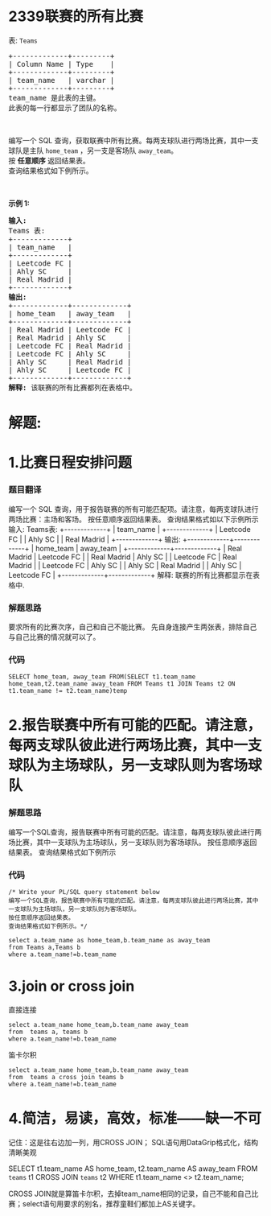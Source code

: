 # 2339联赛的所有比赛
<p>表: <code>Teams</code></p>

<pre>
+-------------+---------+
| Column Name | Type    |
+-------------+---------+
| team_name   | varchar |
+-------------+---------+
team_name 是此表的主键。
此表的每一行都显示了团队的名称。
</pre>

<p>&nbsp;</p>

<p>编写一个 SQL 查询，获取联赛中所有比赛。每两支球队进行两场比赛，其中一支球队是主队&nbsp;<code>home_team</code>&nbsp;，另一支是客场队&nbsp;<code>away_team</code>。<br />
按 <strong>任意顺序</strong> 返回结果表。<br />
查询结果格式如下例所示。</p>

<p>&nbsp;</p>

<p><strong>示例 1:</strong></p>

<pre>
<strong>输入:</strong> 
Teams 表:
+-------------+
| team_name   |
+-------------+
| Leetcode FC |
| Ahly SC     |
| Real Madrid |
+-------------+
<strong>输出:</strong> 
+-------------+-------------+
| home_team   | away_team   |
+-------------+-------------+
| Real Madrid | Leetcode FC |
| Real Madrid | Ahly SC     |
| Leetcode FC | Real Madrid |
| Leetcode FC | Ahly SC     |
| Ahly SC     | Real Madrid |
| Ahly SC     | Leetcode FC |
+-------------+-------------+
<strong>解释:</strong> 该联赛的所有比赛都列在表格中。
</pre>
































# 解题:
# 1.比赛日程安排问题
### 题目翻译
编写一个 SQL 查询，用于报告联赛的所有可能匹配项。请注意，每两支球队进行两场比赛：主场和客场。
按任意顺序返回结果表。
查询结果格式如以下示例所示
输入: 
Teams表:
+-------------+
| team_name   |
+-------------+
| Leetcode FC |
| Ahly SC     |
| Real Madrid |
+-------------+
输出: 
+-------------+-------------+
| home_team   | away_team   |
+-------------+-------------+
| Real Madrid | Leetcode FC |
| Real Madrid | Ahly SC     |
| Leetcode FC | Real Madrid |
| Leetcode FC | Ahly SC     |
| Ahly SC     | Real Madrid |
| Ahly SC     | Leetcode FC |
+-------------+-------------+
解释: 联赛的所有比赛都显示在表格中.
### 解题思路
要求所有的比赛次序，自己和自己不能比赛。
先自身连接产生两张表，排除自己与自己比赛的情况就可以了。

### 代码

```mysql
SELECT home_team, away_team FROM(SELECT t1.team_name home_team,t2.team_name away_team FROM Teams t1 JOIN Teams t2 ON t1.team_name != t2.team_name)temp
```
# 2.报告联赛中所有可能的匹配。请注意，每两支球队彼此进行两场比赛，其中一支球队为主场球队，另一支球队则为客场球队
### 解题思路
编写一个SQL查询，报告联赛中所有可能的匹配。请注意，每两支球队彼此进行两场比赛，其中一支球队为主场球队，另一支球队则为客场球队。
按任意顺序返回结果表。
查询结果格式如下例所示

### 代码

```oraclesql
/* Write your PL/SQL query statement below 
编写一个SQL查询，报告联赛中所有可能的匹配。请注意，每两支球队彼此进行两场比赛，其中一支球队为主场球队，另一支球队则为客场球队。
按任意顺序返回结果表。
查询结果格式如下例所示。*/

select a.team_name as home_team,b.team_name as away_team
from Teams a,Teams b
where a.team_name!=b.team_name
```
# 3.join or cross join
直接连接
```
select a.team_name home_team,b.team_name away_team 
from  teams a, teams b
where a.team_name!=b.team_name
```
笛卡尔积
```
select a.team_name home_team,b.team_name away_team 
from  teams a cross join teams b
where a.team_name!=b.team_name
```


# 4.简洁，易读，高效，标准——缺一不可
记住：这是往右边加一列，用CROSS JOIN；
SQL语句用DataGrip格式化，结构清晰美观

SELECT t1.team_name AS home_team, t2.team_name AS away_team
FROM `teams` t1
         CROSS JOIN `teams` t2
WHERE t1.team_name <> t2.team_name;

CROSS JOIN就是算笛卡尔积，去掉team_name相同的记录，自己不能和自己比赛；select语句用要求的别名，推荐童鞋们都加上AS关键字。
